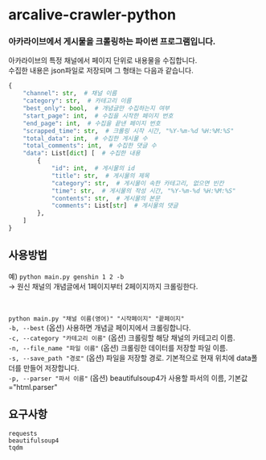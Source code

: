 # arcalive-crawler-python

### 아카라이브에서 게시물을 크롤링하는 파이썬 프로그램입니다.

아카라이브의 특정 채널에서 페이지 단위로 내용물을 수집합니다.  
수집한 내용은 json파일로 저장되며 그 형태는 다음과 같습니다.

```py
{
    "channel": str,  # 채널 이름
    "category": str,  # 카테고리 이름
    "best_only": bool,  # 개념글만 수집하는지 여부
    "start_page": int,  # 수집을 시작한 페이지 번호
    "end_page": int,  # 수집을 끝낸 페이지 번호
    "scrapped_time": str,  # 크롤링 시작 시간, "%Y-%m-%d %H:%M:%S"
    "total_data": int,  # 수집한 게시물 수
    "total_comments": int,  # 수집한 댓글 수
    "data": List[dict] [  # 수집한 내용
        {
            "id": int,  # 게시물의 id
            "title": str,  # 게시물의 제목
            "category": str,  # 게시물이 속한 카테고리, 없으면 빈칸
            "time": str,  # 게시물의 작성 시간, "%Y-%m-%d %H:%M:%S"
            "contents": str,  # 게시물의 본문
            "comments": List[str]  # 게시물의 댓글
        },
    ]
}
```

## 사용방법

예) `python main.py genshin 1 2 -b`  
 -> 원신 채널의 개념글에서 1페이지부터 2페이지까지 크롤링한다.

</br>

`python main.py "채널 이름(영어)" "시작페이지" "끝페이지"`  
`-b, --best` (옵션) 사용하면 개념글 페이지에서 크롤링합니다.  
`-c, --category "카테고리 이름"` (옵션) 크롤링할 해당 채널의 카테고리 이름.  
`-n, --file_name "파일 이름"` (옵션) 크롤링한 데이터를 저장할 파일 이름.  
`-s, --save_path "경로"` (옵션) 파일을 저장할 경로. 기본적으로 현재 위치에 data폴더를 만들어 저장합니다.  
`-p, --parser "파서 이름"` (옵션) beautifulsoup4가 사용할 파서의 이름, 기본값="html.parser"  

## 요구사항
`requests`  
`beautifulsoup4`  
`tqdm`